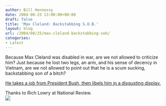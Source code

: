 ```yaml
---
author: Bill Hennessy
date: 2004-08-25 13:00:00+00:00
draft: false
title: 'Max Cleland: Backstabbing S.O.B.'
layout: blog
url: /2004/08/25/max-cleland-backstabbing-sob/
categories:
- Latest
---
```


Because Max Cleland was disabled in war, are we not allowed to criticize him?  Just because he lost two legs, an arm, and his sense of decency in Vietnam, are we not allowed to point out that he is a scum sucking, backstabbing son of a bitch?    
  
[He takes a job from President Bush, then libels him in a disgusting display.  ](https://www.nationalreview.com/lowry/lowry200408251621.asp)  
  
Thanks to Rich Lowry at National Review.  
![](https://blog.billhennessy.com/aggbug.aspx?PostID=628)

